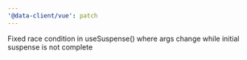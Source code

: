 ```yaml
---
'@data-client/vue': patch
---
```


Fixed race condition in useSuspense() where args change while initial suspense is not complete
